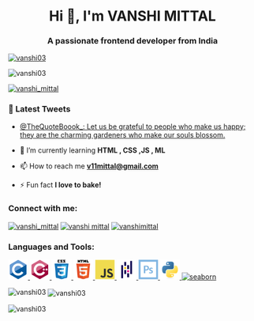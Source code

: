 <h1 align="center">Hi 👋, I'm VANSHI MITTAL</h1>
<h3 align="center">A passionate frontend developer from India</h3>

<p align="left"> <a href="https://github.com/ryo-ma/github-profile-trophy"><img src="https://github-profile-trophy.vercel.app/?username=vanshi03" alt="vanshi03" /></a> </p>

<p align="left"> <img src="https://komarev.com/ghpvc/?username=vanshi03&label=Profile%20views&color=0e75b6&style=flat" alt="vanshi03" /> </p>

<p align="left"> <a href="https://twitter.com/vanshi_mittal" target="blank"><img src="https://img.shields.io/twitter/follow/vanshi_mittal?logo=twitter&style=for-the-badge" alt="vanshi_mittal" /></a> </p>


### 📱 Latest Tweets

<!-- TWITTER:START -->
- [@TheQuoteBoook_: Let us be grateful to people who make us happy; they are the charming gardeners who make our souls blossom.](https://rss.app/articles/cb4e791f6f6d729c074351566bd3a7c508111d6e2b37b7d0d7ed931fa78968c8e920ea4f2d899a2db0bd6b79d81c0f9766d36de2c71273128f3bc26588)
<!-- TWITTER:END -->

- 🌱 I’m currently learning **HTML , CSS ,JS , ML**

- 📫 How to reach me **v11mittal@gmail.com**

- ⚡ Fun fact **I love to bake!**

<h3 align="left">Connect with me:</h3>
<p align="left">
<a href="https://twitter.com/vanshi_mittal" target="blank"><img align="center" src="https://raw.githubusercontent.com/rahuldkjain/github-profile-readme-generator/master/src/images/icons/Social/twitter.svg" alt="vanshi_mittal" height="30" width="40" /></a>
<a href="https://fb.com/vanshi mittal" target="blank"><img align="center" src="https://raw.githubusercontent.com/rahuldkjain/github-profile-readme-generator/master/src/images/icons/Social/facebook.svg" alt="vanshi mittal" height="30" width="40" /></a>
<a href="https://instagram.com/vanshimittal" target="blank"><img align="center" src="https://raw.githubusercontent.com/rahuldkjain/github-profile-readme-generator/master/src/images/icons/Social/instagram.svg" alt="vanshimittal" height="30" width="40" /></a>
</p>

<h3 align="left">Languages and Tools:</h3>
<p align="left"> <a href="https://www.cprogramming.com/" target="_blank" rel="noreferrer"> <img src="https://raw.githubusercontent.com/devicons/devicon/master/icons/c/c-original.svg" alt="c" width="40" height="40"/> </a> <a href="https://www.w3schools.com/cpp/" target="_blank" rel="noreferrer"> <img src="https://raw.githubusercontent.com/devicons/devicon/master/icons/cplusplus/cplusplus-original.svg" alt="cplusplus" width="40" height="40"/> </a> <a href="https://www.w3schools.com/css/" target="_blank" rel="noreferrer"> <img src="https://raw.githubusercontent.com/devicons/devicon/master/icons/css3/css3-original-wordmark.svg" alt="css3" width="40" height="40"/> </a> <a href="https://www.w3.org/html/" target="_blank" rel="noreferrer"> <img src="https://raw.githubusercontent.com/devicons/devicon/master/icons/html5/html5-original-wordmark.svg" alt="html5" width="40" height="40"/> </a> <a href="https://developer.mozilla.org/en-US/docs/Web/JavaScript" target="_blank" rel="noreferrer"> <img src="https://raw.githubusercontent.com/devicons/devicon/master/icons/javascript/javascript-original.svg" alt="javascript" width="40" height="40"/> </a> <a href="https://pandas.pydata.org/" target="_blank" rel="noreferrer"> <img src="https://raw.githubusercontent.com/devicons/devicon/2ae2a900d2f041da66e950e4d48052658d850630/icons/pandas/pandas-original.svg" alt="pandas" width="40" height="40"/> </a> <a href="https://www.photoshop.com/en" target="_blank" rel="noreferrer"> <img src="https://raw.githubusercontent.com/devicons/devicon/master/icons/photoshop/photoshop-line.svg" alt="photoshop" width="40" height="40"/> </a> <a href="https://www.python.org" target="_blank" rel="noreferrer"> <img src="https://raw.githubusercontent.com/devicons/devicon/master/icons/python/python-original.svg" alt="python" width="40" height="40"/> </a> <a href="https://seaborn.pydata.org/" target="_blank" rel="noreferrer"> <img src="https://seaborn.pydata.org/_images/logo-mark-lightbg.svg" alt="seaborn" width="40" height="40"/> </a> </p>

<p><img align="left" src="https://github-readme-stats.vercel.app/api/top-langs?username=vanshi03&show_icons=true&locale=en&layout=compact" alt="vanshi03" /></p>

<p>&nbsp;<img align="center" src="https://github-readme-stats.vercel.app/api?username=vanshi03&show_icons=true&locale=en" alt="vanshi03" /></p>

<p><img align="center" src="https://github-readme-streak-stats.herokuapp.com/?user=vanshi03&" alt="vanshi03" /></p>
